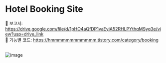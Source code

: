 
# Hotel Booking Site <br />

📓 보고서: https://drive.google.com/file/d/1pHO4aQfDP1vaEyiA52RHLPYthqMSyq3e/view?usp=drive_link <br />
📓 기능별 코드: https://hmmmmmmmmmmmm.tistory.com/category/booking <br /><br />


![image](https://github.com/user-attachments/assets/4dd854bf-7953-4386-bba0-911405e14cfb)
